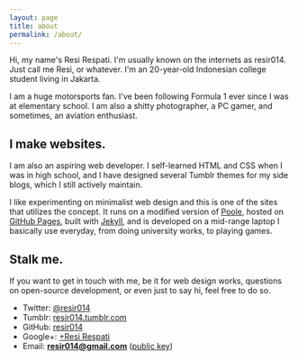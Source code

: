 ```yaml
---
layout: page
title: about
permalink: /about/
---
```


Hi, my name's Resi Respati. I'm usually known on the internets as resir014. Just call me Resi, or whatever. I'm an 20-year-old Indonesian college student living in Jakarta.

I am a huge motorsports fan. I've been following Formula 1 ever since I was at elementary school. I am also a shitty photographer, a PC gamer, and sometimes, an aviation enthusiast.

## I make websites.

I am also an aspiring web developer. I self-learned HTML and CSS when I was in high school, and I have designed several Tumblr themes for my side blogs, which I still actively maintain.

I like experimenting on minimalist web design and this is one of the sites that utilizes the concept. It runs on a modified version of [Poole](http://getpoole.com/), hosted on [GitHub Pages](https://pages.github.com/), built with [Jekyll](http://jekyllrb.com/), and is developed on a mid-range laptop I basically use everyday, from doing university works, to playing games.

## Stalk me.

If you want to get in touch with me, be it for web design works, questions on open-source development, or even just to say hi, feel free to do so.

* Twitter: [@resir014](https://twitter.com/resir014)
* Tumblr: [resir014.tumblr.com](http://resir014.tumblr.com/)
* GitHub: [resir014](https://github.com/resir014)
* Google+: [+Resi Respati](https://plus.google.com/+ResiRespati)
* Email: **resir014@gmail.com** ([public key](https://keybase.io/resir014/key.asc))
